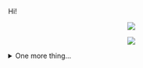 Hi!

<p align="center">
  <a href= "https://github.com/anuraghazra/github-readme-stats"><img src="https://github-readme-stats.vercel.app/api?username=marromlam&count_private=true&theme=gruvbox&include_all_commits=true&show_icons=true" /></a> 
</p>

<p align="center">
    <a href= "https://github.com/anuraghazra/github-readme-stats"><img src= "https://github-readme-stats.vercel.app/api/top-langs/?username=marromlam&count_private=true&theme=gruvbo&layout=compact" /></a>
</p>


<details>
  <summary> One more thing... </summary>
  <br>
  <p>
    - I’m currently learning rust.<br/>
    - I’m looking for a stable, long-term full time job<br/>
    - Runner and rower<br/>
  </p> 
  
</details>
